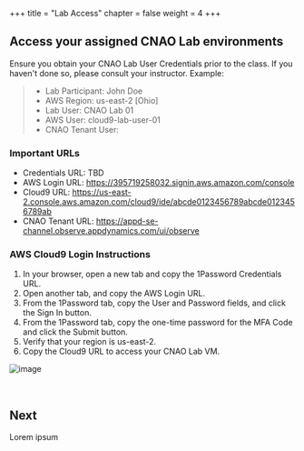 +++
title = "Lab Access"
chapter = false
weight = 4
+++

## Access your assigned CNAO Lab environments

Ensure you obtain your CNAO Lab User Credentials prior to the class. If you haven't done so, please consult your instructor.
Example:

> - Lab Participant: John Doe
> - AWS Region: us-east-2 [Ohio]
> - Lab User: CNAO Lab 01
> - AWS User: cloud9-lab-user-01
> - CNAO Tenant User: 

### Important URLs

- Credentials URL: TBD
- AWS Login URL: https://395719258032.signin.aws.amazon.com/console
- Cloud9 URL: https://us-east-2.console.aws.amazon.com/cloud9/ide/abcde0123456789abcde0123456789ab
- CNAO Tenant URL: https://appd-se-channel.observe.appdynamics.com/ui/observe

### AWS Cloud9 Login Instructions

1. In your browser, open a new tab and copy the 1Password Credentials URL.
2. Open another tab, and copy the AWS Login URL.
3. From the 1Password tab, copy the User and Password fields, and click the Sign In button.
4. From the 1Password tab, copy the one-time password for the MFA Code and click the Submit button.
5. Verify that your region is us-east-2.
6. Copy the Cloud9 URL to access your CNAO Lab VM.

![image](/images/13_setup/)

<br>

## Next <span style="color: #143c76;"><i class='fas fa-cog fa-spin fa-sm'></i></span>&nbsp;

Lorem ipsum

<br>
